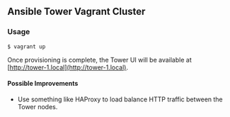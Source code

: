 ## Ansible Tower Vagrant Cluster

### Usage

```
$ vagrant up
```

Once provisioning is complete, the Tower UI will be available at [http://tower-1.local](http://tower-1.local).

#### Possible Improvements

- Use something like HAProxy to load balance HTTP traffic between the Tower nodes.
